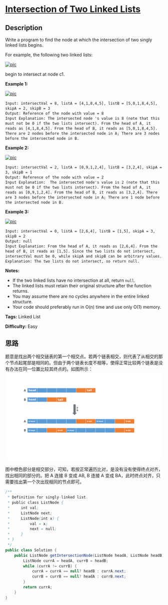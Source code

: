 # [Intersection of Two Linked Lists][title]

## Description

Write a program to find the node at which the intersection of two singly linked lists begins.

For example, the following two linked lists:

[![pic](https://assets.leetcode.com/uploads/2018/12/13/160_statement.png)](https://assets.leetcode.com/uploads/2018/12/13/160_statement.png)

begin to intersect at node c1.

**Example 1:**

[![pic](https://assets.leetcode.com/uploads/2018/12/13/160_example_1.png)](https://assets.leetcode.com/uploads/2018/12/13/160_example_1.png)

```
Input: intersectVal = 8, listA = [4,1,8,4,5], listB = [5,0,1,8,4,5], skipA = 2, skipB = 3
Output: Reference of the node with value = 8
Input Explanation: The intersected node 's value is 8 (note that this must not be 0 if the two lists intersect). From the head of A, it reads as [4,1,8,4,5]. From the head of B, it reads as [5,0,1,8,4,5]. There are 2 nodes before the intersected node in A; There are 3 nodes before the intersected node in B.
```

**Example 2:**

[![pic](https://assets.leetcode.com/uploads/2018/12/13/160_example_2.png)](https://assets.leetcode.com/uploads/2018/12/13/160_example_2.png)

```
Input: intersectVal = 2, listA = [0,9,1,2,4], listB = [3,2,4], skipA = 3, skipB = 1
Output: Reference of the node with value = 2
Input Explanation:  The intersected node's value is 2 (note that this must not be 0 if the two lists intersect). From the head of A, it reads as [0,9,1,2,4]. From the head of B, it reads as [3,2,4]. There are 3 nodes before the intersected node in A; There are 1 node before the intersected node in B.
```

**Example 3:**

[![pic](https://assets.leetcode.com/uploads/2018/12/13/160_example_3.png)](https://assets.leetcode.com/uploads/2018/12/13/160_example_3.png)

```
Input: intersectVal = 0, listA = [2,6,4], listB = [1,5], skipA = 3, skipB = 2
Output: null
Input Explanation: From the head of A, it reads as [2,6,4]. From the head of B, it reads as [1,5]. Since the two lists do not intersect, intersectVal must be 0, while skipA and skipB can be arbitrary values.
Explanation: The two lists do not intersect, so return null.
```

**Notes:**

* If the two linked lists have no intersection at all, return `null`.
* The linked lists must retain their original structure after the function returns.
* You may assume there are no cycles anywhere in the entire linked structure.
* Your code should preferably run in O(n) time and use only O(1) memory.

**Tags:** Linked List

**Difficulty:** Easy

## 思路

题意是找出两个相交链表的第一个相交点。若两个链表相交，则代表了从相交的那个节点起尾部是相同的。但由于两个链表长度不相等，使得正常比较两个链表是没有办法在同一位置比较其终点的。如图所示：
![相交链表](相交链表.png)

图中橙色部分是相交部分，可知，若按正常遍历比对，是没有没有使得终点对齐，找出相同的部分的。把 A 连接 B 变成 AB, B 连接 A 变成 BA，此时终点对齐，只需要找出第一个次出现相同的节点即可。

``` java
/**
 * Definition for singly-linked list.
 * public class ListNode {
 *     int val;
 *     ListNode next;
 *     ListNode(int x) {
 *         val = x;
 *         next = null;
 *     }
 * }
 */
public class Solution {
    public ListNode getIntersectionNode(ListNode headA, ListNode headB) {
        ListNode currA = headA, currB = headB;
        while (currA != currB) {
            currA = currA == null? headB : currA.next;
            currB = currB == null? headA : currB.next;
        }
        return currA;
    }
}
```

[title]: https://leetcode.com/problems/intersection-of-two-linked-lists
